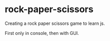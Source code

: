 # rock-paper-scissors
Creating a rock paper scissors game to learn js.

First only in console, then with GUI.
